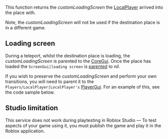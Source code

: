 This function returns the _customLoadingScreen_ the [LocalPlayer](https://developer.roblox.com/en-us/api-reference/property/Players/LocalPlayer) arrived into the place with.

Note, the _customLoadingScreen_ will not be used if the destination place is in a different game.

Loading screen
--------------

During a teleport, whilst the destination place is loading, the _customLoadingScreen_ is parented to the [CoreGui](https://developer.roblox.com/en-us/api-reference/class/CoreGui). Once the place has loaded the `ScreenGui|loading screen` is [parented](https://developer.roblox.com/en-us/api-reference/property/Instance/Parent) to _nil_.

If you wish to preserve the _customLoadingScreen_ and perform your own transitions, you will need to parent it to the `Players/LocalPlayer|LocalPlayer's` [PlayerGui](https://developer.roblox.com/en-us/api-reference/class/PlayerGui). For an example of this, see the code sample below.

Studio limitation
-----------------

This service does not work during playtesting in Roblox Studio — To test aspects of your game using it, you must publish the game and play it in the Roblox application.